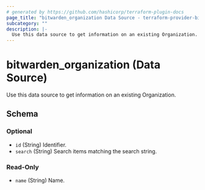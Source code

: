```yaml
---
# generated by https://github.com/hashicorp/terraform-plugin-docs
page_title: "bitwarden_organization Data Source - terraform-provider-bitwarden"
subcategory: ""
description: |-
  Use this data source to get information on an existing Organization.
---
```


# bitwarden_organization (Data Source)

Use this data source to get information on an existing Organization.



<!-- schema generated by tfplugindocs -->
## Schema

### Optional

- `id` (String) Identifier.
- `search` (String) Search items matching the search string.

### Read-Only

- `name` (String) Name.
